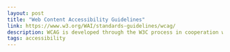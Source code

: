 ```yaml
---
layout: post
title: "Web Content Accessibility Guidelines"
link: https://www.w3.org/WAI/standards-guidelines/wcag/
description: WCAG is developed through the W3C process in cooperation with a goal of providing a single shared standard that meets the needs of individuals, organizations, and governments internationally.
tags: accessibility
---
```

